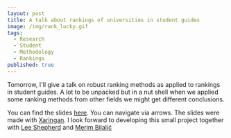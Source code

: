 ```yaml
---
layout: post
title: A talk about rankings of universities in student guides
image: /img/rank_lucky.gif
tags:
  - Research
  - Student
  - Methodology
  - Rankings
published: true
---
```


Tomorrow, I'll give a talk on robust ranking methods as applied to rankings in student guides. A lot to be unpacked but in a nut shell when we applied some ranking methods from other fields we might get different conclusions.

You can find the slides [here](https://tvpollet.github.io/University_rankings/University_rankings/Robust_ranking.html#1). You can navigate via arrows. The slides were made with [Xaringan](https://github.com/yihui/xaringan). I look forward to developing this small project together with [Lee Shepherd](https://www.northumbria.ac.uk/about-us/our-staff/s/lee-shepherd/) and [Merim Bilalić](https://www.northumbria.ac.uk/about-us/our-staff/b/merim-bilalic)